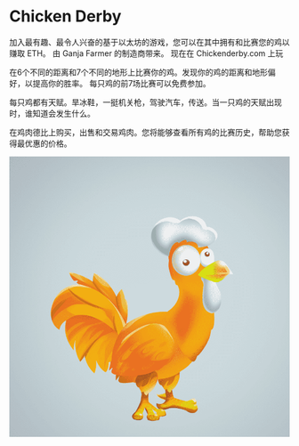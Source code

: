 # Chicken Derby

加入最有趣、最令人兴奋的基于以太坊的游戏，您可以在其中拥有和比赛您的鸡以赚取 ETH。 由 Ganja Farmer 的制造商带来。 现在在 Chickenderby.com 上玩

在6个不同的距离和7个不同的地形上比赛你的鸡。发现你的鸡的距离和地形偏好，以提高你的胜率。
每只鸡的前7场比赛可以免费参加。

每只鸡都有天赋。旱冰鞋，一挺机关枪，驾驶汽车，传送。当一只鸡的天赋出现时，谁知道会发生什么。

在鸡肉德比上购买，出售和交易鸡肉。您将能够查看所有鸡的比赛历史，帮助您获得最优惠的价格。

![nft](unnamed.png)




